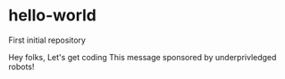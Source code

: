 # hello-world
First initial repository

Hey folks,
Let's get coding
This message sponsored by underprivledged robots!
